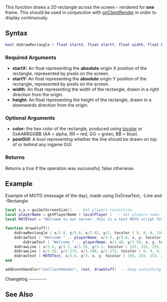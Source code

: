 This function draws a 2D rectangle across the screen - rendered for **one** frame. This should be used in conjunction with [onClientRender](/docs/onClientRender.md "wikilink") in order to display continuously.

Syntax
------

``` lua
bool dxDrawRectangle ( float startX, float startY, float width, float height [, int color = white, bool postGUI = false, bool subPixelPositioning = false ] )
```

### Required Arguments

-   **startX:** An float representing the **absolute** origin X position of the rectangle, represented by pixels on the screen.
-   **startY:** An float representing the **absolute** origin Y position of the rectangle, represented by pixels on the screen.
-   **width:** An float representing the width of the rectangle, drawn in a *right* direction from the origin.
-   **height:** An float representing the height of the rectangle, drawn in a *downwards* direction from the origin.

### Optional Arguments

-   **color:** the hex color of the rectangle, produced using [tocolor](/docs/tocolor.md "wikilink") or 0xAARRGGBB (AA = alpha, RR = red, GG = green, BB = blue).
-   **postGUI:** A bool representing whether the line should be drawn on top of or behind any ingame GUI.

### Returns

Returns a true if the operation was successful, false otherwise.

Example
-------

<section name="Client" class="client" show="true">
Example of MOTD (message of the day), made using DxDrawText, -Line and -Rectangle.

``` lua
local x,y = guiGetScreenSize()  -- Get players resolution.
local playerName = getPlayerName ( localPlayer )  -- Get players name.
local MOTDText = "Welcome to our server, this is a test MOTD script for MTA's Wiki."  -- Example of MOTD message.

function drawStuff()
    dxDrawRectangle ( x/3.8, y/3.8, x/2.02, y/2, tocolor ( 0, 0, 0, 150 ) ) -- Create our black transparent MOTD background Rectangle.
    dxDrawText ( "Welcome " .. playerName, x/3.5, y/3.6, x, y, tocolor ( 255, 255, 255, 255 ), 1, "bankgothic" ) -- Create Welcome title.
        dxDrawText ( "Welcome " .. playerName, x/3.48, y/3.58, x, y, tocolor ( 0, 0, 0, 255 ), 1, "bankgothic" ) -- Create Welcome title shadow.
    dxDrawLine ( x/3.6, y/3.3, x/1.35, y/3.3, tocolor ( 255, 255, 255, 255 ), 2 ) -- Create underline for title.
    dxDrawLine ( x/3.59, y/3.275, x/1.348, y/3.275, tocolor ( 0, 0, 0, 255 ), 2 ) -- Create underline shadow.
    dxDrawText ( MOTDText, x/3.6, y/3, x, y, tocolor ( 255, 255, 255, 255 ), 1, "clear" ) -- Create MOTD text.
end

addEventHandler("onClientRender", root, drawStuff)  -- Keep everything visible with onClientRender.
```

</section>
Changelog
---------

See Also
--------
